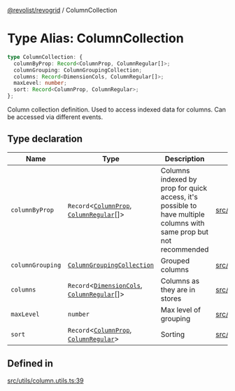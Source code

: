 [@revolist/revogrid](README.md) / ColumnCollection

# Type Alias: ColumnCollection

```ts
type ColumnCollection: {
  columnByProp: Record<ColumnProp, ColumnRegular[]>;
  columnGrouping: ColumnGroupingCollection;
  columns: Record<DimensionCols, ColumnRegular[]>;
  maxLevel: number;
  sort: Record<ColumnProp, ColumnRegular>;
};
```

Column collection definition.
Used to access indexed data for columns.
Can be accessed via different events.

## Type declaration

| Name | Type | Description | Defined in |
| ------ | ------ | ------ | ------ |
| `columnByProp` | `Record`\<[`ColumnProp`](TypeAlias.ColumnProp.md), [`ColumnRegular`](Interface.ColumnRegular.md)[]\> | Columns indexed by prop for quick access, it's possible to have multiple columns with same prop but not recommended | [src/utils/column.utils.ts:47](https://github.com/revolist/revogrid/blob/085a454f82e6d3229f4e3dccf86bbdacfcd5813a/src/utils/column.utils.ts#L47) |
| `columnGrouping` | [`ColumnGroupingCollection`](TypeAlias.ColumnGroupingCollection.md) | Grouped columns | [src/utils/column.utils.ts:51](https://github.com/revolist/revogrid/blob/085a454f82e6d3229f4e3dccf86bbdacfcd5813a/src/utils/column.utils.ts#L51) |
| `columns` | `Record`\<[`DimensionCols`](TypeAlias.DimensionCols.md), [`ColumnRegular`](Interface.ColumnRegular.md)[]\> | Columns as they are in stores | [src/utils/column.utils.ts:43](https://github.com/revolist/revogrid/blob/085a454f82e6d3229f4e3dccf86bbdacfcd5813a/src/utils/column.utils.ts#L43) |
| `maxLevel` | `number` | Max level of grouping | [src/utils/column.utils.ts:55](https://github.com/revolist/revogrid/blob/085a454f82e6d3229f4e3dccf86bbdacfcd5813a/src/utils/column.utils.ts#L55) |
| `sort` | `Record`\<[`ColumnProp`](TypeAlias.ColumnProp.md), [`ColumnRegular`](Interface.ColumnRegular.md)\> | Sorting | [src/utils/column.utils.ts:59](https://github.com/revolist/revogrid/blob/085a454f82e6d3229f4e3dccf86bbdacfcd5813a/src/utils/column.utils.ts#L59) |

## Defined in

[src/utils/column.utils.ts:39](https://github.com/revolist/revogrid/blob/085a454f82e6d3229f4e3dccf86bbdacfcd5813a/src/utils/column.utils.ts#L39)
